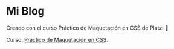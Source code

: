 # Mi Blog

Creado con el curso Práctico de Maquetación en CSS de Platzi :green_heart:

Curso: [Práctico de Maquetación en CSS](https://platzi.com/clases/practico-css/).
